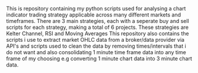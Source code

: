 This is repository containing my python scripts used for analysing a chart indicator trading strategy applicable across many different markets and timeframes. 
There are 3 main strategies, each with a seperate buy and sell scripts for each strategy, making a total of 6 projects.
These strategies are Kelter Channel, RSI and Moving Averages
This repository also contains the scripts i use to extract market OHLC data from a broker/data provider via API's and scripts used to clean the data by removing times/intervals that i do not want and also consolidating 1 minute time frame data into any time frame of my choosing e.g converting 1 minute chart data into 3 minute chart data.
